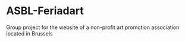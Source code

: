 # ASBL-Feriadart
Group project for the website of a non-profit art promotion association located in Brussels
